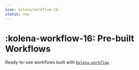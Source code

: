 ```yaml
---
icon: kolena/workflow-16
status: new
---
```


# :kolena-workflow-16: Pre-built Workflows

Ready-to-use workflows built with [`kolena.workflow`](../workflow/index.md)

